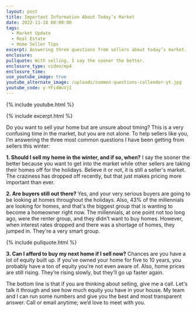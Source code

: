 ```yaml
---
layout: post
title: Important Information About Today’s Market
date: 2022-11-18 00:00:00
tags:
  - Market Update
  - Real Estate
  - Home Seller Tips
excerpt: Answering three questions from sellers about today’s market.
enclosure:
pullquote: With selling, I say the sooner the better.
enclosure_type: video/mp4
enclosure_time:
use_youtube_image: true
youtube_alternate_image: /uploads/common-questions-callender-yt.jpg
youtube_code: y-YFidWuVjI
---
```

{% include youtube.html %}

{% include excerpt.html %}

Do you want to sell your home but are unsure about timing? This is a very confusing time in the market, but you are not alone. To help sellers like you, I’m answering the three most common questions I have been getting from sellers this winter:

**1\. Should I sell my home in the winter, and if so, when?** I say the sooner the better because you want to get into the market while other sellers are taking their homes off for the holidays. Believe it or not, it is still a seller's market. The craziness has dropped off recently, but that just makes pricing more important than ever.

**2\. Are buyers still out there?** Yes, and your very serious buyers are going to be looking at homes throughout the holidays. Also, 43% of the millennials are looking for homes, and that's the biggest group that is wanting to become a homeowner right now. The millennials, at one point not too long ago, were the renter group, and they didn't want to buy homes. However, when interest rates dropped and there was a shortage of homes, they jumped in. They're a very smart group.

{% include pullquote.html %}

**3\. Can I afford to buy my next home if I sell now?** Chances are you have a lot of equity built up. If you’ve owned your home for five to 10 years, you probably have a ton of equity you're not even aware of. Also, home prices are still rising. They’re rising slowly, but they’ll go up faster again.

The bottom line is that if you are thinking about selling, give me a call. Let's talk it through and see how much equity you have in your house. My team and I can run some numbers and give you the best and most transparent answer. Call or email anytime; we’d love to meet with you.